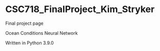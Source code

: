 # CSC718_FinalProject_Kim_Stryker
Final project page

Ocean Conditions Neural Network

Written in Python 3.9.0
